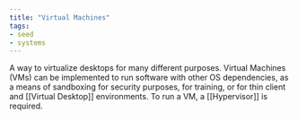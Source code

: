 ```yaml
---
title: "Virtual Machines"
tags:
- seed
- systems
---
```


A way to virtualize desktops for many different purposes. Virtual Machines (VMs) can be implemented to run software with other OS dependencies, as a means of sandboxing for security purposes, for training, or for thin client and [[Virtual Desktop]] environments. To run a VM, a [[Hypervisor]] is required.